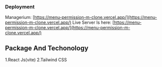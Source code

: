 ### Deployment
Managerium: [https://menu-permission-m-clone.vercel.app/](https://menu-permission-m-clone.vercel.app/)
Live Server Is here: [https://menu-permission-m-clone.vercel.app/](https://menu-permission-m-clone.vercel.app/)

## Package And Techonology 
1.React Js(vite)
2.Tailwind CSS